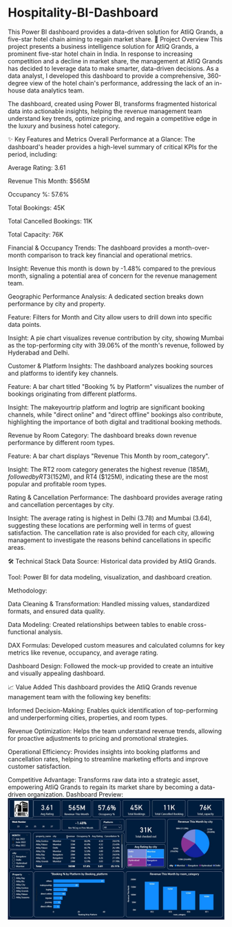 # Hospitality-BI-Dashboard
This Power BI dashboard provides a data-driven solution for AtliQ Grands, a five-star hotel chain aiming to regain market share. 
🏨 Project Overview
This project presents a business intelligence solution for AtliQ Grands, a prominent five-star hotel chain in India. In response to increasing competition and a decline in market share, the management at AtliQ Grands has decided to leverage data to make smarter, data-driven decisions. As a data analyst, I developed this dashboard to provide a comprehensive, 360-degree view of the hotel chain's performance, addressing the lack of an in-house data analytics team.

The dashboard, created using Power BI, transforms fragmented historical data into actionable insights, helping the revenue management team understand key trends, optimize pricing, and regain a competitive edge in the luxury and business hotel category.

✨ Key Features and Metrics
Overall Performance at a Glance: The dashboard's header provides a high-level summary of critical KPIs for the period, including:

Average Rating: 3.61

Revenue This Month: $565M

Occupancy %: 57.6%

Total Bookings: 45K

Total Cancelled Bookings: 11K

Total Capacity: 76K

Financial & Occupancy Trends: The dashboard provides a month-over-month comparison to track key financial and operational metrics.

Insight: Revenue this month is down by -1.48% compared to the previous month, signaling a potential area of concern for the revenue management team.

Geographic Performance Analysis: A dedicated section breaks down performance by city and property.

Feature: Filters for Month and City allow users to drill down into specific data points.

Insight: A pie chart visualizes revenue contribution by city, showing Mumbai as the top-performing city with 39.06% of the month's revenue, followed by Hyderabad and Delhi.

Customer & Platform Insights: The dashboard analyzes booking sources and platforms to identify key channels.

Feature: A bar chart titled "Booking % by Platform" visualizes the number of bookings originating from different platforms.

Insight: The makeyourtrip platform and logtrip are significant booking channels, while "direct online" and "direct offline" bookings also contribute, highlighting the importance of both digital and traditional booking methods.

Revenue by Room Category: The dashboard breaks down revenue performance by different room types.

Feature: A bar chart displays "Revenue This Month by room_category".

Insight: The RT2 room category generates the highest revenue ($185M), followed by RT3 ($152M), and RT4 ($125M), indicating these are the most popular and profitable room types.

Rating & Cancellation Performance: The dashboard provides average rating and cancellation percentages by city.

Insight: The average rating is highest in Delhi (3.78) and Mumbai (3.64), suggesting these locations are performing well in terms of guest satisfaction. The cancellation rate is also provided for each city, allowing management to investigate the reasons behind cancellations in specific areas.

🛠️ Technical Stack
Data Source: Historical data provided by AtliQ Grands.

Tool: Power BI for data modeling, visualization, and dashboard creation.

Methodology:

Data Cleaning & Transformation: Handled missing values, standardized formats, and ensured data quality.

Data Modeling: Created relationships between tables to enable cross-functional analysis.

DAX Formulas: Developed custom measures and calculated columns for key metrics like revenue, occupancy, and average rating.

Dashboard Design: Followed the mock-up provided to create an intuitive and visually appealing dashboard.

📈 Value Added
This dashboard provides the AtliQ Grands revenue management team with the following key benefits:

Informed Decision-Making: Enables quick identification of top-performing and underperforming cities, properties, and room types.

Revenue Optimization: Helps the team understand revenue trends, allowing for proactive adjustments to pricing and promotional strategies.

Operational Efficiency: Provides insights into booking platforms and cancellation rates, helping to streamline marketing efforts and improve customer satisfaction.

Competitive Advantage: Transforms raw data into a strategic asset, empowering AtliQ Grands to regain its market share by becoming a data-driven organization.
Dashboard Preview:
![Dashboard Overview](Snapshot.JPG)

